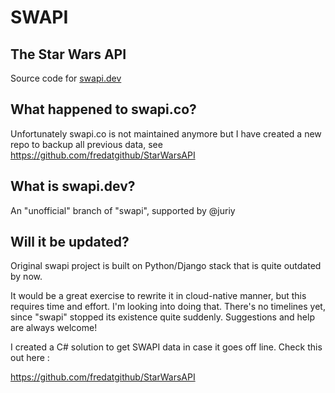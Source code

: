 # SWAPI
## The Star Wars API 

Source code for [swapi.dev](https://swapi.dev)


## What happened to swapi.co? 
Unfortunately swapi.co is not maintained anymore but I have created a new repo to backup all previous data, see 
https://github.com/fredatgithub/StarWarsAPI

## What is swapi.dev? 
An "unofficial" branch of "swapi", supported by @juriy


## Will it be updated?
Original swapi project is built on Python/Django stack that is quite outdated by now. 

It would be a great exercise to rewrite it in cloud-native manner, but this requires time and effort. I'm looking into doing that. There's no timelines yet, since "swapi" stopped its existence quite suddenly. Suggestions and help are always welcome!

I created a C# solution to get SWAPI data in case it goes off line.
Check this out here :

https://github.com/fredatgithub/StarWarsAPI
